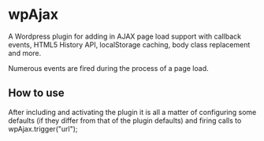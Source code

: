wpAjax
======

A Wordpress plugin for adding in AJAX page load support with callback events, HTML5 History API, localStorage caching, body class replacement and more.

Numerous events are fired during the process of a page load.

## How to use

After including and activating the plugin it is all a matter of configuring some defaults (if they differ from that of the plugin defaults) and firing calls to wpAjax.trigger("url");
